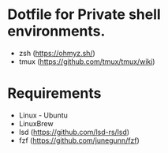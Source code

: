 # Dotfile for Private shell environments.
- zsh (https://ohmyz.sh/)
- tmux (https://github.com/tmux/tmux/wiki)

# Requirements
- Linux - Ubuntu
- LinuxBrew
- lsd (https://github.com/lsd-rs/lsd)
- fzf (https://github.com/junegunn/fzf)

